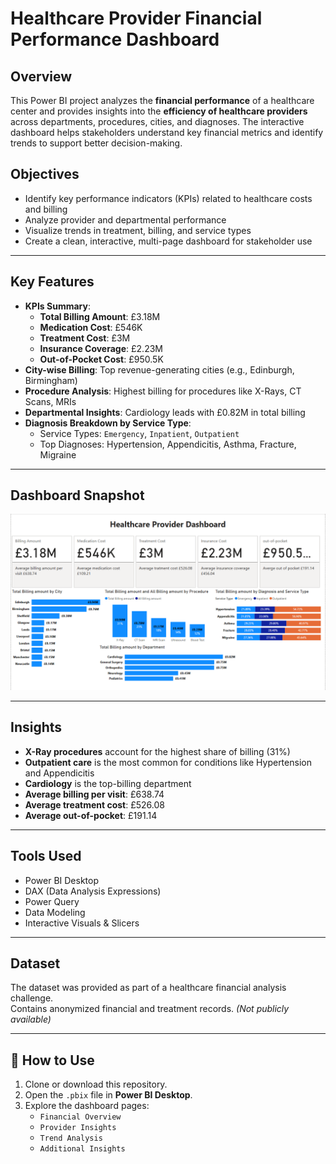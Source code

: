 #  Healthcare Provider Financial Performance Dashboard

##  Overview

This Power BI project analyzes the **financial performance** of a healthcare center and provides insights into the **efficiency of healthcare providers** across departments, procedures, cities, and diagnoses. The interactive dashboard helps stakeholders understand key financial metrics and identify trends to support better decision-making.

##  Objectives

- Identify key performance indicators (KPIs) related to healthcare costs and billing
- Analyze provider and departmental performance
- Visualize trends in treatment, billing, and service types
- Create a clean, interactive, multi-page dashboard for stakeholder use

---

##  Key Features

- **KPIs Summary**:
  - **Total Billing Amount**: £3.18M  
  - **Medication Cost**: £546K  
  - **Treatment Cost**: £3M  
  - **Insurance Coverage**: £2.23M  
  - **Out-of-Pocket Cost**: £950.5K  
- **City-wise Billing**: Top revenue-generating cities (e.g., Edinburgh, Birmingham)
- **Procedure Analysis**: Highest billing for procedures like X-Rays, CT Scans, MRIs
- **Departmental Insights**: Cardiology leads with £0.82M in total billing
- **Diagnosis Breakdown by Service Type**:
  - Service Types: `Emergency`, `Inpatient`, `Outpatient`
  - Top Diagnoses: Hypertension, Appendicitis, Asthma, Fracture, Migraine

---

##  Dashboard Snapshot

![Healthcare Dashboard](./Screenshot%202025-06-19%20124301.png)

---

##  Insights

- **X-Ray procedures** account for the highest share of billing (31%)
- **Outpatient care** is the most common for conditions like Hypertension and Appendicitis
- **Cardiology** is the top-billing department
- **Average billing per visit**: £638.74  
- **Average treatment cost**: £526.08  
- **Average out-of-pocket**: £191.14

---

##  Tools Used

- Power BI Desktop  
- DAX (Data Analysis Expressions)  
- Power Query  
- Data Modeling  
- Interactive Visuals & Slicers

---

##  Dataset

The dataset was provided as part of a healthcare financial analysis challenge.  
Contains anonymized financial and treatment records. *(Not publicly available)*

---

## 🚀 How to Use

1. Clone or download this repository.
2. Open the `.pbix` file in **Power BI Desktop**.
3. Explore the dashboard pages:
    - `Financial Overview`
    - `Provider Insights`
    - `Trend Analysis`
    - `Additional Insights`
